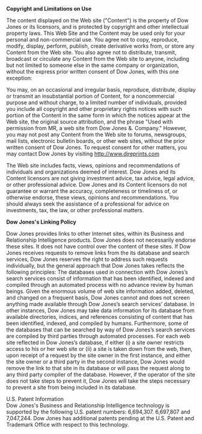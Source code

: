 **Copyright and Limitations on Use**

The content displayed on the Web site ("Content") is the property of Dow Jones or its licensors, and is protected by copyright and other intellectual property laws. This Web Site and the Content may be used only for your personal and non-commercial use. You agree not to copy, reproduce, modify, display, perform, publish, create derivative works from, or store any Content from the Web site. You also agree not to distribute, transmit, broadcast or circulate any Content from the Web site to anyone, including but not limited to someone else in the same company or organization, without the express prior written consent of Dow Jones, with this one exception:

You may, on an occasional and irregular basis, reproduce, distribute, display or transmit an insubstantial portion of Content, for a noncommercial purpose and without charge, to a limited number of individuals, provided you include all copyright and other proprietary rights notices with such portion of the Content in the same form in which the notices appear at the Web site, the original source attribution, and the phrase "Used with permission from MR, a web site from Dow Jones &. Company." However, you may not post any Content from the Web site to forums, newsgroups, mail lists, electronic bulletin boards, or other web sites, without the prior written consent of Dow Jones. To request consent for other matters, you may contact Dow Jones by visiting http://www.djreprints.com

The Web site includes facts, views, opinions and recommendations of individuals and organizations deemed of interest. Dow Jones and its Content licensors are not giving investment advice, tax advice, legal advice, or other professional advice. Dow Jones and its Content licensors do not guarantee or warrant the accuracy, completeness or timeliness of, or otherwise endorse, these views, opinions and recommendations. You should always seek the assistance of a professional for advice on investments, tax, the law, or other professional matters.

**Dow Jones's Linking Policy**

Dow Jones provides links to other Internet sites, within its Business and Relationship Intelligence products. Dow Jones does not necessarily endorse these sites. It does not have control over the content of these sites. If Dow Jones receives requests to remove links from the its database and search services, Dow Jones reserves the right to address such requests individually, but the general approach that Dow Jones takes reflects the following principles: The databases used in connection with Dow Jones’s search services consist of information that has been identified, indexed and compiled through an automated process with no advance review by human beings. Given the enormous volume of web site information added, deleted, and changed on a frequent basis, Dow Jones cannot and does not screen anything made available through Dow Jones’s search services’ database. In other instances, Dow Jones may take data information for its database from available directories, indices, and references consisting of content that has been identified, indexed, and compiled by humans. Furthermore, some of the databases that can be searched by way of Dow Jones’s search services are compiled by third parties through automated processes. For each web site reflected in Dow Jones’s database, if either (i) a site owner restricts access to his or her web site or (ii) a site is taken down from the web, then, upon receipt of a request by the site owner in the first instance, and either the site owner or a third party in the second instance, Dow Jones would remove the link to that site in its database or will pass the request along to any third party compiler of the database. However, if the operator of the site does not take steps to prevent it, Dow Jones will take the steps necessary to prevent a site from being included in its database.

U.S. Patent Information  
Dow Jones's Business and Relationship Intelligence technology is supported by the following U.S. patent numbers: 6,694,307. 6,697,807 and 7,047,244. Dow Jones has additional patents pending at the U.S. Patent and Trademark Office with respect to this technology.
